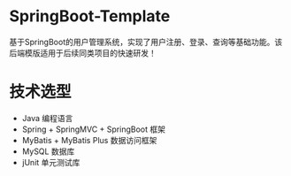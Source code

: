# SpringBoot-Template
基于SpringBoot的用户管理系统，实现了用户注册、登录、查询等基础功能。该后端模版适用于后续同类项目的快速研发！
# 技术选型
* Java 编程语言
* Spring + SpringMVC + SpringBoot 框架
* MyBatis + MyBatis Plus 数据访问框架
* MySQL 数据库
* jUnit 单元测试库
